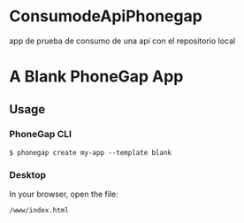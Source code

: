 # ConsumodeApiPhonegap
app de prueba de consumo de una api con el repositorio local
# A Blank PhoneGap App

## Usage

### PhoneGap CLI

    $ phonegap create my-app --template blank

### Desktop

In your browser, open the file:

    /www/index.html

